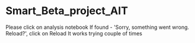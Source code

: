 # Smart_Beta_project_AIT

Please click on analysis notebook
If found  - 'Sorry, something went wrong. Reload?', click on Reload
It works trying couple of times
